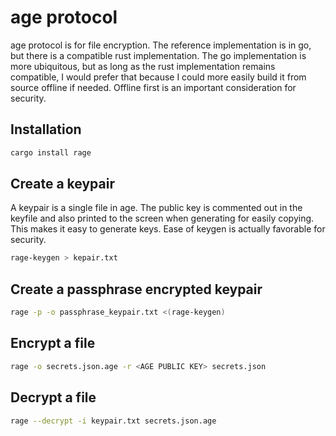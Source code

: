 # age protocol

age protocol is for file encryption. The reference implementation is in go, but there is
a compatible rust implementation. The go implementation is more ubiquitous, but as long
as the rust implementation remains compatible, I would prefer that because I could more
easily build it from source offline if needed. Offline first is an important consideration
for security.

## Installation

```sh
cargo install rage
```

## Create a keypair

A keypair is a single file in age. The public key is commented out in the keyfile and
also printed to the screen when generating for easily copying. This makes it easy to
generate keys. Ease of keygen is actually favorable for security.

```sh
rage-keygen > kepair.txt
```

## Create a passphrase encrypted keypair

```sh
rage -p -o passphrase_keypair.txt <(rage-keygen)
```

## Encrypt a file

```sh
rage -o secrets.json.age -r <AGE PUBLIC KEY> secrets.json
```

## Decrypt a file

```sh
rage --decrypt -i keypair.txt secrets.json.age
```

